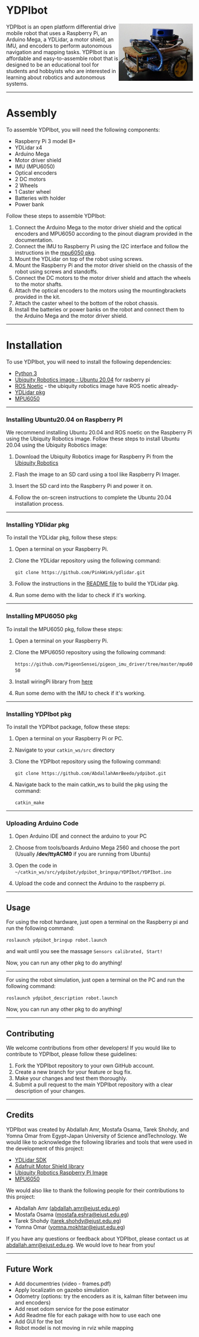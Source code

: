 # **YDPIbot**

<img src="documents/YDPIbot.jpeg" alt="ydlidar X4" width="200" align="right" caption="ydpibot"/>

YDPIbot is an open platform differential drive mobile robot that uses a Raspberry Pi, an Arduino Mega, a YDLidar, a motor shield, an IMU, and encoders to perform autonomous navigation and mapping tasks. YDPIbot is an affordable and easy-to-assemble robot that is designed to be an educational tool for students and hobbyists who are interested in learning about robotics and autonomous systems.

---------------------------
# Assembly

To assemble YDPIbot, you will need the following components:

- Raspberry Pi 3 model B+
- YDLidar x4
- Arduino Mega
- Motor driver shield
- IMU (MPU6050)
- Optical encoders
- 2 DC motors
- 2 Wheels
- 1 Caster wheel
- Batteries with holder
- Power bank

Follow these steps to assemble YDPIbot:

1. Connect the Arduino Mega to the motor driver shield and the optical encoders and MPU6050 according to the pinout diagram provided in the documentation.
2. Connect the IMU to Raspberry Pi using the I2C interface and follow the instructions in the [mpu6050 pkg](https://github.com/PigeonSensei/pigeon_imu_driver/tree/master/mpu6050).
3. Mount the YDLidar on top of the robot using screws.
4. Mount the Raspberry Pi and the motor driver shield on the chassis of the robot using screws and standoffs.
5. Connect the DC motors to the motor driver shield and attach the wheels to the motor shafts.
6. Attach the optical encoders to the motors using the mountingbrackets provided in the kit.
7. Attach the caster wheel to the bottom of the robot chassis.
8. Install the batteries or power banks on the robot and connect them to the Arduino Mega and the motor driver shield.

---------------------------
# Installation

To use YDPIbot, you will need to install the following dependencies:

- [Python 3](https://www.python.org/downloads/)
- [Ubiquity Robotics image - Ubuntu 20.04](https://learn.ubiquityrobotics.com/noetic_pi_image_downloads) for rasberry pi
- [ROS Noetic](http://wiki.ros.org/noetic/Installation) - the ubiquity robotics image have ROS noetic already-
- [YDLidar pkg](https://github.com/PinkWink/ydlidar)
- [MPU6050](https://github.com/PigeonSensei/pigeon_imu_driver/tree/master/mpu6050)

---------------------------
### Installing Ubuntu20.04 on Raspberry PI

We recommend installing Ubuntu 20.04 and ROS noetic on the Raspberry Pi using the Ubiquity Robotics image. Follow these steps to install Ubuntu 20.04 using the Ubiquity Robotics image:

1. Download the Ubiquity Robotics image for Raspberry Pi from the [Ubiquity Robotics](https://learn.ubiquityrobotics.comnoetic_pi_image_downloads)

2. Flash the image to an SD card using a tool like Raspberry Pi Imager.

3. Insert the SD card into the Raspberry Pi and power it on.

4. Follow the on-screen instructions to complete the Ubuntu 20.04 installation process.

---------------------------
### Installing YDlidar pkg

To install the YDLidar pkg, follow these steps:

1. Open a terminal on your Raspberry Pi.

2. Clone the YDLidar repository using the following command:

    `git clone https://github.com/PinkWink/ydlidar.git`

3. Follow the instructions in the [README file](https://github.com/PinkWink/ydlidar) to build the YDLidar pkg.

4. Run some demo with the lidar to check if it's working.

---------------------------
### Installing MPU6050 pkg

To install the MPU6050 pkg, follow these steps:

1. Open a terminal on your Raspberry Pi.

2. Clone the MPU6050 repository using the following command:

    `https://github.com/PigeonSensei/pigeon_imu_driver/tree/master/mpu6050`

3. Install wiringPi library from [here](http://wiringpi.com/download-and-install/)

4. Run some demo with the IMU to check if it's working.

---------------------------
### Installing YDPIbot pkg

To install the YDPIbot package, follow these steps:

1. Open a terminal on your Raspberry Pi or PC.

2. Navigate to your `catkin_ws/src` directory

3. Clone the YDPIbot repository using the following command:

    `git clone https://github.com/AbdallahAmrBeedo/ydpibot.git`

4. Navigate back to the main catkin_ws to build the pkg using the command:

    `catkin_make`

---------------------------
### Uploading Arduino Code

1. Open Arduino IDE and connect the arduino to your PC

2. Choose from tools/boards Arduino Mega 2560 and choose the port (Usually **/dev/ttyACM0** if you are running from Ubuntu)

3. Open the code in `~/catkin_ws/src/ydpibot/ydpibot_bringup/YDPIbot/YDPIbot.ino`

4. Upload the code and connect the Arduino to the raspberry pi.

---------------------------
## Usage
For using the robot hardware, just open a terminal on the Raspberry pi and run the following command:

`roslaunch ydpibot_bringup robot.launch`

and wait until you see the massage `Sensors calibrated, Start!`

Now, you can run any other pkg to do anything!

---------------------------

For using the robot simulation, just open a terminal on the PC and run the following command:

`roslaunch ydpibot_description robot.launch`

Now, you can run any other pkg to do anything!

---------------------------
## Contributing

We welcome contributions from other developers! If you would like to contribute to YDPIbot, please follow these guidelines:

1. Fork the YDPIbot repository to your own GitHub account.
2. Create a new branch for your feature or bug fix.
3. Make your changes and test them thoroughly.
4. Submit a pull request to the main YDPIbot repository with a clear description of your changes.

---------------------------
## Credits

YDPIbot was created by Abdallah Amr, Mostafa Osama, Tarek Shohdy, and Yomna Omar from Egypt-Japan University of Science andTechnology. We would like to acknowledge the following libraries and tools that were used in the development of this project:

- [YDLidar SDK](https://www.ydlidar.com/products/view/5.html)
- [Adafruit Motor Shield library](https://learn.adafruit.com/adafruit-motor-shield/library-install)
- [Ubiquity Robotics Raspberry Pi Image](https://learn.ubiquityrobotics.comnoetic_pi_image_downloads)
- [MPU6050](https://github.com/PigeonSensei/pigeon_imu_driver/tree/master/mpu6050)

We would also like to thank the following people for their contributions to this project:

- Abdallah Amr (abdallah.amr@ejust.edu.eg)
- Mostafa Osama (mostafa.eshra@ejust.edu.eg)
- Tarek Shohdy (tarek.shohdy@ejust.edu.eg)
- Yomna Omar (yomna.mokhtar@ejust.edu.eg)

If you have any questions or feedback about YDPIbot, please contact us at abdallah.amr@ejust.edu.eg. We would love to hear from you!

---------------------------
## Future Work

- Add documentries (video - frames.pdf)
- Apply localizatin on gazebo simulation
- Odometry (options: try the encoders as it is, kalman filter between imu and encoders)
- Add reset odom service for the pose estimator
- Add Readme file for each pakage with how to use each one
- Add GUI for the bot
- Robot model is not moving in rviz while mapping